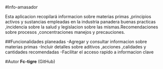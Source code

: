 #Info-amasador

Esta aplicacion recopilará informacion sobre materias primas ,principios activos y sustancias empleadas en la industria panadera
buenas practicas ,incidencia sobre la salud y legislacion sobre las mismas.Recomendaciones sobre procesos ,concentraciones 
manejos y precauciones.


##Funcionalidades planeadas
-Agregar y consultar informacion sobre materias primas
-Incluir detalles sobre aditivos ,acciones ,calidades y cantidades recomendadas
-Facilitar el acceso rapido a informacion clave

#Autor
**Fc-tigre**  (GitHub)
